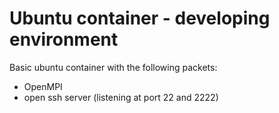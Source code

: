 # Ubuntu container - developing environment

Basic ubuntu container with the following packets:
* OpenMPI
* open ssh server (listening at port 22 and 2222)
